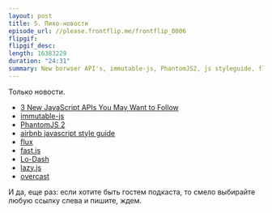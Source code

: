 ```yaml
---
layout: post
title: 5. Пико-новости
episode_url: //please.frontflip.me/frontflip_0006
flipgif:
flipgif_desc:
length: 16383229
duration: "24:31"
summary: New borwser API's, immutable-js, PhantomJS2, js styleguide, flux, fast.js, lazy.js, overcast
---
```


Только новости.

- [3 New JavaScript APIs You May Want to Follow](http://www.sitepoint.com/3-new-javascript-apis-may-want-follow/?utm_source=javascriptweekly&utm_medium=email)
- [immutable-js](https://github.com/facebook/immutable-js?utm_source=javascriptweekly&utm_medium=email)
- [PhantomJS 2](http://ariya.ofilabs.com/2014/07/towards-phantomjs-2.html?utm_source=javascriptweekly&utm_medium=email)
- [airbnb javascript style guide](https://github.com/airbnb/javascript?utm_source=javascriptweekly&utm_medium=email)
- [flux](https://github.com/facebook/flux?utm_source=javascriptweekly&utm_medium=email)
- [fast.js](https://github.com/codemix/fast.js)
- [Lo-Dash](http://lodash.com/)
- [lazy.js](http://danieltao.com/lazy.js/)
- [overcast](https://overcast.fm)

И да, еще раз: если хотите быть гостем подкаста, то смело выбирайте любую ссылку слева и пишите, ждем.
